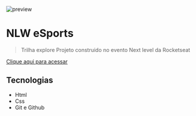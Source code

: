 ![preview](/NLW/.github/preview.png)

# NLW eSports
> Trilha explore
Projeto construido no evento Next level da Rocketseat

[Clique aqui para acessar](https://luizfsvr.github.io/NLW/)

## Tecnologias 
- Html
- Css
- Git e Github